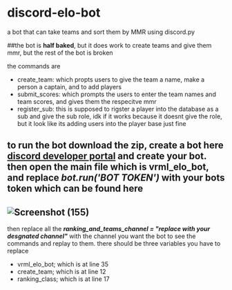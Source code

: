 # discord-elo-bot
a bot that can take teams and sort them by MMR using discord.py

##the bot is **half baked**, but it does work to create teams and give them mmr, but the rest of the bot is broken

the commands are
- create_team: which propts users to give the team a name, make a person a captain, and to add players 
- submit_scores: which prompts the users to enter the team names and team scores, and gives them the respecitve mmr 
- register_sub: this is supposed to rigster a player into the database as a sub and give the sub role, idk if it works because it doesnt give the role, but it look like its adding users into the player base just fine 

to run the bot download the zip, create a bot here [discord developer portal](https://discord.com/developers/applications/) and create your bot.
then open the main file which is vrml_elo_bot, and replace 
***bot.run('BOT TOKEN')***
with your bots token which can be found here
---
![Screenshot (155)](https://github.com/positive-vibezz1/discord-elo-bot/assets/134086715/7f3720f1-8c0a-4c05-871c-93de17ffae0f)
---

then replace all the ***ranking_and_teams_channel = "replace with your desgnated channel"*** with the channel you want the bot to see the commands and replay to them.
there should be three variables you have to replace
- vrml_elo_bot; which is at line 35 
- create_team; which is at line 12 
- ranking_class; which is at line 17 
